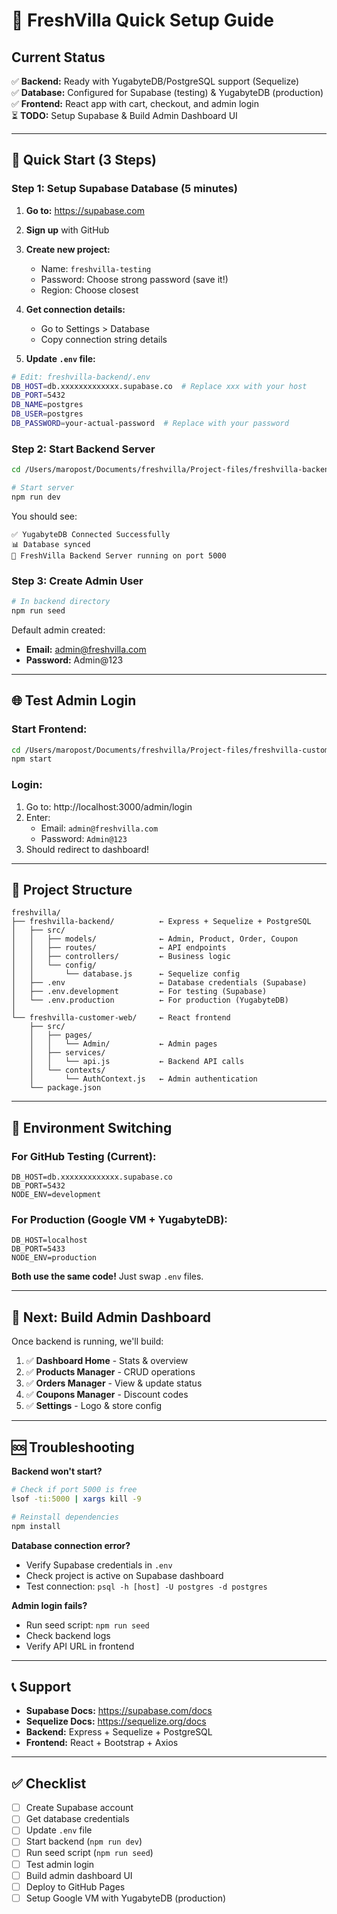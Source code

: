 # 🚀 FreshVilla Quick Setup Guide

## Current Status

✅ **Backend:** Ready with YugabyteDB/PostgreSQL support (Sequelize)  
✅ **Database:** Configured for Supabase (testing) & YugabyteDB (production)  
✅ **Frontend:** React app with cart, checkout, and admin login  
⏳ **TODO:** Setup Supabase & Build Admin Dashboard UI

---

## 🎯 Quick Start (3 Steps)

### Step 1: Setup Supabase Database (5 minutes)

1. **Go to:** https://supabase.com
2. **Sign up** with GitHub
3. **Create new project:**
   - Name: `freshvilla-testing`
   - Password: Choose strong password (save it!)
   - Region: Choose closest
4. **Get connection details:**
   - Go to Settings > Database
   - Copy connection string details

5. **Update `.env` file:**

```bash
# Edit: freshvilla-backend/.env
DB_HOST=db.xxxxxxxxxxxxx.supabase.co  # Replace xxx with your host
DB_PORT=5432
DB_NAME=postgres
DB_USER=postgres
DB_PASSWORD=your-actual-password  # Replace with your password
```

### Step 2: Start Backend Server

```bash
cd /Users/maropost/Documents/freshvilla/Project-files/freshvilla-backend

# Start server
npm run dev
```

You should see:
```
✅ YugabyteDB Connected Successfully
📊 Database synced
🚀 FreshVilla Backend Server running on port 5000
```

### Step 3: Create Admin User

```bash
# In backend directory
npm run seed
```

Default admin created:
- **Email:** admin@freshvilla.com
- **Password:** Admin@123

---

## 🌐 Test Admin Login

### Start Frontend:
```bash
cd /Users/maropost/Documents/freshvilla/Project-files/freshvilla-customer-web
npm start
```

### Login:
1. Go to: http://localhost:3000/admin/login
2. Enter:
   - Email: `admin@freshvilla.com`
   - Password: `Admin@123`
3. Should redirect to dashboard!

---

## 📂 Project Structure

```
freshvilla/
├── freshvilla-backend/          ← Express + Sequelize + PostgreSQL
│   ├── src/
│   │   ├── models/              ← Admin, Product, Order, Coupon
│   │   ├── routes/              ← API endpoints
│   │   ├── controllers/         ← Business logic
│   │   └── config/
│   │       └── database.js      ← Sequelize config
│   ├── .env                     ← Database credentials (Supabase)
│   ├── .env.development         ← For testing (Supabase)
│   └── .env.production          ← For production (YugabyteDB)
│
└── freshvilla-customer-web/     ← React frontend
    ├── src/
    │   ├── pages/
    │   │   └── Admin/           ← Admin pages
    │   ├── services/
    │   │   └── api.js           ← Backend API calls
    │   └── contexts/
    │       └── AuthContext.js   ← Admin authentication
    └── package.json
```

---

## 🔄 Environment Switching

### For GitHub Testing (Current):
```env
DB_HOST=db.xxxxxxxxxxxxx.supabase.co
DB_PORT=5432
NODE_ENV=development
```

### For Production (Google VM + YugabyteDB):
```env
DB_HOST=localhost
DB_PORT=5433
NODE_ENV=production
```

**Both use the same code!** Just swap `.env` files.

---

## 🎨 Next: Build Admin Dashboard

Once backend is running, we'll build:

1. ✅ **Dashboard Home** - Stats & overview
2. ✅ **Products Manager** - CRUD operations
3. ✅ **Orders Manager** - View & update status
4. ✅ **Coupons Manager** - Discount codes
5. ✅ **Settings** - Logo & store config

---

## 🆘 Troubleshooting

**Backend won't start?**
```bash
# Check if port 5000 is free
lsof -ti:5000 | xargs kill -9

# Reinstall dependencies
npm install
```

**Database connection error?**
- Verify Supabase credentials in `.env`
- Check project is active on Supabase dashboard
- Test connection: `psql -h [host] -U postgres -d postgres`

**Admin login fails?**
- Run seed script: `npm run seed`
- Check backend logs
- Verify API URL in frontend

---

## 📞 Support

- **Supabase Docs:** https://supabase.com/docs
- **Sequelize Docs:** https://sequelize.org/docs
- **Backend:** Express + Sequelize + PostgreSQL
- **Frontend:** React + Bootstrap + Axios

---

## ✅ Checklist

- [ ] Create Supabase account
- [ ] Get database credentials
- [ ] Update `.env` file
- [ ] Start backend (`npm run dev`)
- [ ] Run seed script (`npm run seed`)
- [ ] Test admin login
- [ ] Build admin dashboard UI
- [ ] Deploy to GitHub Pages
- [ ] Setup Google VM with YugabyteDB (production)
